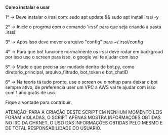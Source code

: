 **Como instalar e usar**

1° -> Deve instalar o irssi com: sudo apt update && sudo apt install irssi -y

2° -> Inicie o progrma com o comando 'irssi' para que seja criando a pasta .irssi

3° -> Após isso deve mover o arquivo "config" para ~/.irssi/config

4° -> Para que bot funcione normalmente os irssi deve rodar em backgroud por isso use o screen para isso, o google vai te ajudar com isso

5° -> Mude o que precisa ser mudado dentro de bot.py, como diretorio_principal, arquivo_filtrado, bot_token e bot_chatID

6° -> Na teoria tá tudo pronto, use o screen ou o nohup para deixar o bot sempre ativo, de preferencia user um VPC a AWS vai te ajudar com isso com 1 ano gratis de uso.

Fique a vontade para contribuir.

ATENÇÃO: PARA A CRIAÇÃO DESTE SCRIPT EM NENHUM MOMENTO LEIS FORAM VIOLADAS, O SCRIPT APENAS MOSTRA INFORMAÇÕES OBTIDAS NO IRC DA CHKNET, O USO DAS INFORMAÇÕES OBTIDAS PELO MESMO E DE TOTAL RESPONSABILIDADE DO USUARIO.
